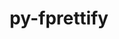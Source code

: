 ---
title: "py-fprettify"
layout: cache
categories: [package, develop-2025-02-09]
meta: {"versions": ["0.3.7"], "compilers": ["gcc@=10.5.0", "gcc@=13.3.0"], "oss": ["centos7", "rhel8"], "platforms": ["linux"], "targets": ["aarch64", "x86_64_v3"], "stacks": ["developer-tools-aarch64-linux-gnu", "developer-tools-x86_64_v3-linux-gnu", "root"], "num_specs": 2, "num_specs_by_stack": {"developer-tools-x86_64_v3-linux-gnu": 1, "root": 2, "developer-tools-aarch64-linux-gnu": 1}}
spec_details: [{"hash": "mvkusumtnpa56estmnc3gby2d7wlmts4", "compiler": "gcc@=10.5.0", "versions": ["0.3.7"], "os": "centos7", "platform": "linux", "target": "x86_64_v3", "variants": ["build_system=python_pip"], "stacks": ["developer-tools-x86_64_v3-linux-gnu", "root"], "size": "-", "tarball": "https://binaries.spack.io/develop-2025-02-09/build_cache/linux-centos7-x86_64_v3/gcc-10.5.0/py-fprettify-0.3.7/linux-centos7-x86_64_v3-gcc-10.5.0-py-fprettify-0.3.7-mvkusumtnpa56estmnc3gby2d7wlmts4.spack"}, {"hash": "wcbyb7ty2nlmyryidazaefv2knzheino", "compiler": "gcc@=13.3.0", "versions": ["0.3.7"], "os": "rhel8", "platform": "linux", "target": "aarch64", "variants": ["build_system=python_pip"], "stacks": ["root", "developer-tools-aarch64-linux-gnu"], "size": "-", "tarball": "https://binaries.spack.io/develop-2025-02-09/build_cache/linux-rhel8-aarch64/gcc-13.3.0/py-fprettify-0.3.7/linux-rhel8-aarch64-gcc-13.3.0-py-fprettify-0.3.7-wcbyb7ty2nlmyryidazaefv2knzheino.spack"}]
---